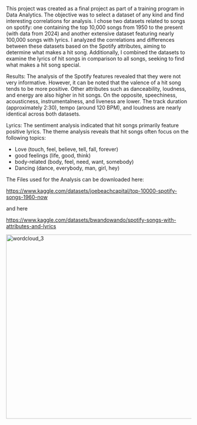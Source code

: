 This project was created as a final project as part of a training program in Data Analytics. 
The objective was to select a dataset of any kind and find interesting correlations for analysis. 
I chose two datasets related to songs on spotify: one containing the top 10,000 songs from 1950 to the present (with data from 2024) and another extensive dataset featuring nearly 100,000 songs with lyrics.
I analyzed the correlations and differences between these datasets based on the Spotify attributes, aiming to determine what makes a hit song. 
Additionally, I combined the datasets to examine the lyrics of hit songs in comparison to all songs, seeking to find what makes a hit song special.

Results:
The analysis of the Spotify features revealed that they were not very informative. 
However, it can be noted that the valence of a hit song tends to be more positive. Other attributes such as danceability, loudness, and energy are also higher in hit songs. 
On the opposite, speechiness, acousticness, instrumentalness, and liveness are lower. 
The track duration (approximately 2:30), tempo (around 120 BPM), and loudness are nearly identical across both datasets.


Lyrics:
The sentiment analysis indicated that hit songs primarily feature positive lyrics. The theme analysis reveals that hit songs often focus on the following topics:

- Love (touch, feel, believe, tell, fall, forever)
- good feelings (life, good, think)
- body-related (body, feel, need, want, somebody)
- Dancing (dance, everybody, man, girl, hey)


The Files used for the Analysis can be downloaded here: 

https://www.kaggle.com/datasets/joebeachcapital/top-10000-spotify-songs-1960-now

and here

https://www.kaggle.com/datasets/bwandowando/spotify-songs-with-attributes-and-lyrics

<img width="1000" height="500" alt="wordcloud_3" src="https://github.com/user-attachments/assets/2fc11a3d-8225-48b8-9ba1-cb9746709944" />
